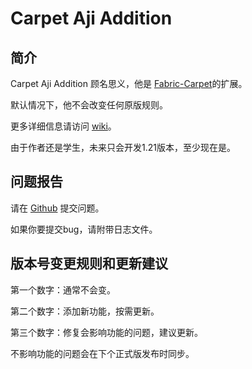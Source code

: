 # Carpet Aji Addition

## 简介

Carpet Aji Addition 顾名思义，他是 [Fabric-Carpet](https://github.com/gnembon/fabric-carpet)的扩展。

默认情况下，他不会改变任何原版规则。

更多详细信息请访问 [wiki](https://github.com/aji110905/Carpet-Aji-Addition/wiki)。

由于作者还是学生，未来只会开发1.21版本，至少现在是。

## 问题报告

请在 [Github](https://github.com/aji110905/Carpet-Aji-Addition/issues) 提交问题。

如果你要提交bug，请附带日志文件。

## 版本号变更规则和更新建议

第一个数字：通常不会变。

第二个数字：添加新功能，按需更新。

第三个数字：修复会影响功能的问题，建议更新。

不影响功能的问题会在下个正式版发布时同步。